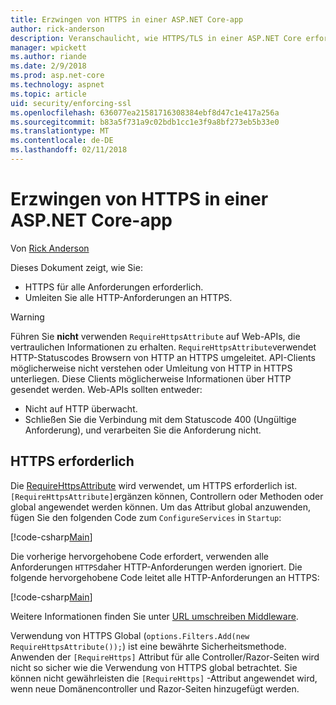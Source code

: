 ```yaml
---
title: Erzwingen von HTTPS in einer ASP.NET Core-app
author: rick-anderson
description: Veranschaulicht, wie HTTPS/TLS in einer ASP.NET Core erfordern Web-app.
manager: wpickett
ms.author: riande
ms.date: 2/9/2018
ms.prod: asp.net-core
ms.technology: aspnet
ms.topic: article
uid: security/enforcing-ssl
ms.openlocfilehash: 636077ea21581716308384ebf8d47c1e417a256a
ms.sourcegitcommit: b83a5f731a9c02bdb1cc1e3f9a8bf273eb5b33e0
ms.translationtype: MT
ms.contentlocale: de-DE
ms.lasthandoff: 02/11/2018
---
```

# <a name="enforcing-https-in-an-aspnet-core-app"></a>Erzwingen von HTTPS in einer ASP.NET Core-app

Von [Rick Anderson](https://twitter.com/RickAndMSFT)

Dieses Dokument zeigt, wie Sie:

- HTTPS für alle Anforderungen erforderlich.
- Umleiten Sie alle HTTP-Anforderungen an HTTPS.

> [!WARNING]
> Führen Sie **nicht** verwenden `RequireHttpsAttribute` auf Web-APIs, die vertraulichen Informationen zu erhalten. `RequireHttpsAttribute`verwendet HTTP-Statuscodes Browsern von HTTP an HTTPS umgeleitet. API-Clients möglicherweise nicht verstehen oder Umleitung von HTTP in HTTPS unterliegen. Diese Clients möglicherweise Informationen über HTTP gesendet werden. Web-APIs sollten entweder:
>
>* Nicht auf HTTP überwacht.
>* Schließen Sie die Verbindung mit dem Statuscode 400 (Ungültige Anforderung), und verarbeiten Sie die Anforderung nicht.

## <a name="require-https"></a>HTTPS erforderlich

Die [RequireHttpsAttribute](/dotnet/api/Microsoft.AspNetCore.Mvc.RequireHttpsAttribute) wird verwendet, um HTTPS erforderlich ist. `[RequireHttpsAttribute]`ergänzen können, Controllern oder Methoden oder global angewendet werden können. Um das Attribut global anzuwenden, fügen Sie den folgenden Code zum `ConfigureServices` in `Startup`:

[!code-csharp[Main](authentication/accconfirm/sample/WebApp1/Startup.cs?name=snippet2&highlight=4-999)]

Die vorherige hervorgehobene Code erfordert, verwenden alle Anforderungen `HTTPS`daher HTTP-Anforderungen werden ignoriert. Die folgende hervorgehobene Code leitet alle HTTP-Anforderungen an HTTPS:

[!code-csharp[Main](authentication/accconfirm/sample/WebApp1/Startup.cs?name=snippet_AddRedirectToHttps&highlight=7-999)]

Weitere Informationen finden Sie unter [URL umschreiben Middleware](xref:fundamentals/url-rewriting).

Verwendung von HTTPS Global (`options.Filters.Add(new RequireHttpsAttribute());`) ist eine bewährte Sicherheitsmethode. Anwenden der `[RequireHttps]` Attribut für alle Controller/Razor-Seiten wird nicht so sicher wie die Verwendung von HTTPS global betrachtet. Sie können nicht gewährleisten die `[RequireHttps]` -Attribut angewendet wird, wenn neue Domänencontroller und Razor-Seiten hinzugefügt werden.